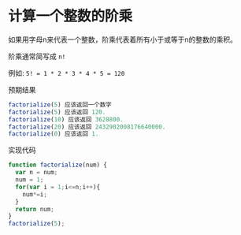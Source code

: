 # 计算一个整数的阶乘

如果用字母n来代表一个整数，阶乘代表着所有小于或等于n的整数的乘积。

阶乘通常简写成 `n!`

例如: `5! = 1 * 2 * 3 * 4 * 5 = 120`

预期结果

```javascript
factorialize(5) 应该返回一个数字
factorialize(5) 应该返回 120.
factorialize(10) 应该返回 3628800.
factorialize(20) 应该返回 2432902008176640000.
factorialize(0) 应该返回 1.
```

实现代码

```javascript
function factorialize(num) {
  var n = num;
  num = 1;
  for(var i = 1;i<=n;i++){
    num*=i;
  }
  return num;
}
factorialize(5);
```

